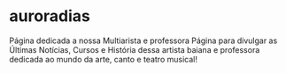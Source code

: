 # auroradias
Página dedicada a nossa Multiarista e professora
Página para divulgar as Últimas Notícias, Cursos e História dessa artista baiana e professora dedicada ao mundo da arte, canto e teatro musical!
